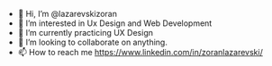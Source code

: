 - 👋 Hi, I’m @lazarevskizoran
- 👀 I’m interested in Ux Design and Web Development
- 🌱 I’m currently practicing UX Design
- 💞️ I’m looking to collaborate on anything.
- 📫 How to reach me https://www.linkedin.com/in/zoranlazarevski/

<!---
lazarevskizoran/lazarevskizoran is a ✨ special ✨ repository because its `README.md` (this file) appears on your GitHub profile.
You can click the Preview link to take a look at your changes.
--->
